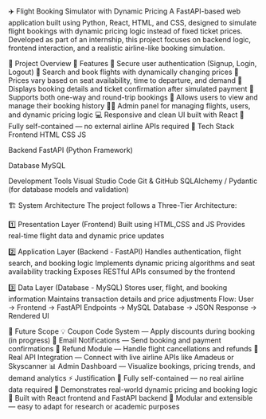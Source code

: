 
✈️ Flight Booking Simulator with Dynamic Pricing
A FastAPI-based web application built using Python, React, HTML, and CSS, designed to simulate flight bookings with dynamic pricing logic instead of fixed ticket prices.
Developed as part of an internship, this project focuses on backend logic, frontend interaction, and a realistic airline-like booking simulation.

🎥 Project Overview
🌟 Features
🔐 Secure user authentication (Signup, Login, Logout)
🛫 Search and book flights with dynamically changing prices
💸 Prices vary based on seat availability, time to departure, and demand
🧾 Displays booking details and ticket confirmation after simulated payment
🔁 Supports both one-way and round-trip bookings
📜 Allows users to view and manage their booking history
🧑‍💼 Admin panel for managing flights, users, and dynamic pricing logic
💻 Responsive and clean UI built with React
🧩 Fully self-contained — no external airline APIs required
🧩 Tech Stack
Frontend
HTML
CSS
JS

Backend
FastAPI (Python Framework)

Database
MySQL

Development Tools
Visual Studio Code
Git & GitHub
SQLAlchemy / Pydantic (for database models and validation)

🏗️ System Architecture
The project follows a Three-Tier Architecture:

1️⃣ Presentation Layer (Frontend)
Built using HTML,CSS and JS
Provides real-time flight data and dynamic price updates

2️⃣ Application Layer (Backend - FastAPI)
Handles authentication, flight search, and booking logic
Implements dynamic pricing algorithms and seat availability tracking
Exposes RESTful APIs consumed by the frontend

3️⃣ Data Layer (Database - MySQL)
Stores user, flight, and booking information
Maintains transaction details and price adjustments
Flow:
User → Frontend → FastAPI Endpoints → MySQL Database → JSON Response → Rendered UI

🧠 Future Scope
💡 Coupon Code System — Apply discounts during booking (in progress)
💬 Email Notifications — Send booking and payment confirmations
🔁 Refund Module — Handle flight cancellations and refunds
🧭 Real API Integration — Connect with live airline APIs like Amadeus or Skyscanner
📊 Admin Dashboard — Visualize bookings, pricing trends, and demand analytics
⚡ Justification
🧱 Fully self-contained — no real airline data required
🧠 Demonstrates real-world dynamic pricing and booking logic
📱 Built with React frontend and FastAPI backend
🧩 Modular and extensible — easy to adapt for research or academic purposes
